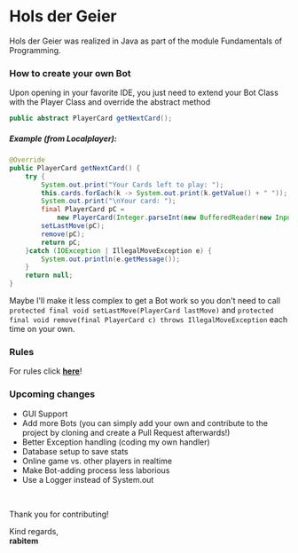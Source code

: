 # Hols der Geier
<p>
    Hols der Geier was realized in Java as part of the module Fundamentals of Programming. 
</p>

<p>
    <h3>How to create your own Bot</h3>
    Upon opening in your favorite IDE, you just need to extend your Bot Class with the Player Class and override the abstract method
    <br>
</p>

```java
public abstract PlayerCard getNextCard();
```

<p>
    <h5>Example (from Localplayer):</h5>
</p>

```java
@Override
public PlayerCard getNextCard() {
    try {
        System.out.print("Your Cards left to play: ");
        this.cards.forEach(k -> System.out.print(k.getValue() + " "));      // get available cards and print it for the user
        System.out.print("\nYour card: ");                                  // formating reasons
        final PlayerCard pC =  
            new PlayerCard(Integer.parseInt(new BufferedReader(new InputStreamReader(System.in)).readLine()));
        setLastMove(pC);                                                    // sets it to the lastMove
        remove(pC);                                                         // remove card from playableCards
        return pC;                                                          // return the PlayerCard
    }catch (IOException | IllegalMoveException e) {                         // catch Exceptions
        System.out.println(e.getMessage());
    }
    return null;
}
```

<p>
    Maybe I'll make it less complex to get a Bot work so you don't need to call <code>protected final void setLastMove(PlayerCard lastMove)</code> and <code>protected final void remove(final PlayerCard c) throws IllegalMoveException</code> each time on your own.
</p>

<p>
    <h3>Rules</h3>
    For rules click <a href = "https://de.wikipedia.org/wiki/Hol%E2%80%99s_der_Geier" ><b>here</b></a>!
</p>
        
<p>
    <h3>Upcoming changes</h3>
    <ul>
        <li>GUI Support</li>
        <li>Add more Bots (you can simply add your own and contribute to the project by cloning and create a Pull Request afterwards!)</li>
        <li>Better Exception handling (coding my own handler)</li>
        <li>Database setup to save stats</li>
        <li>Online game vs. other players in realtime</li>
        <li>Make Bot-adding process less laborious</li>
        <li>Use a Logger instead of System.out</li>
    </ul>
</p>
<br>
<p>
    Thank you for contributing! <br>
</p>
    Kind regards,
<br>
    <b>rabitem</b>
